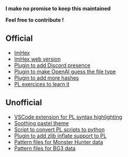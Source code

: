 **I make no promise to keep this maintained**

**Feel free to contribute !**

## Official

- [ImHex](https://github.com/WerWolv/ImHex)
- [ImHex web version](https://web.imhex.werwolv.net/)
- [Plugin to add Discord presence](https://github.com/WerWolv/ImHex-Plugin-DiscordRPC)
- [Plugin to make OpenAI guess the file type](https://github.com/WerWolv/ImHex-Plugin-Oracle)
- [Plugin to add more hashes](https://github.com/WerWolv/ImHex-Hashes-Plugin)
- [PL exercices to learn it](https://github.com/WerWolv/ImHex-Patties)

## Unofficial

- [VSCode extension for PL syntax highlighting](https://github.com/Calcoph/vscode-hexpat)
- [Soothing pastel theme](https://github.com/catppuccin/imhex)
- [Script to convert PL scripts to python](https://github.com/Calcoph/hexpyt)
- [Plugin to add zlib inflate support to PL](https://github.com/Jusb3/ImHex-Zlib-Plugin)
- [Pattern files for Monster Hunter data](https://github.com/var-username/Monster-Hunter-Frontier-Patterns)
- [Pattern files for BG3 data](https://github.com/LennardF1989/BG3-ImHex-Patterns)
